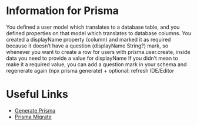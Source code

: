 # Information for Prisma
You defined a user model which translates to a database table,
and you defined properties on that model which translates
to database columns.
You created a displayName property (column) and marked it as required because it doesn’t have a question (displayName String?) mark, 
so whenever you want to create a row for users with prisma.user.create, 
inside data you need to provide a value for displayName
If you didn’t mean to make it a required value, 
you can add a question mark in your schema and regenerate again (npx prisma generate) + optional: refresh IDE/Editor

# Useful Links
* [Generate Prisma](https://www.prisma.io/docs/concepts/components/prisma-client/working-with-prismaclient/generating-prisma-client)
* [Prisma Migrate](https://www.prisma.io/docs/guides/database/developing-with-prisma-migrate)